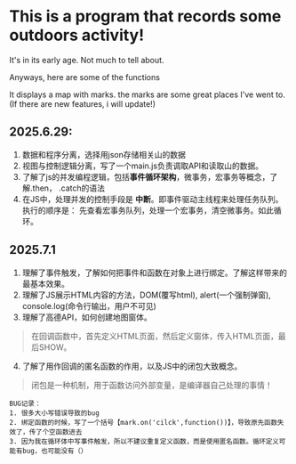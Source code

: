 # This is a program that records some outdoors activity! 

It's in its early age. Not much to tell about.

Anyways, here are some of the functions

It displays a map with marks. the marks are some great places I've went to. (If there are new features, i will update!)

## 2025.6.29: 
1. 数据和程序分离，选择用json存储相关山的数据
2. 视图与控制逻辑分离，写了一个main.js负责调取API和读取山的数据。
3. 了解了js的并发编程逻辑，包括**事件循环架构**，微事务，宏事务等概念，了解.then， .catch的语法
4. 在JS中，处理并发的控制手段是 **中断**。即事件驱动主线程来处理任务队列。执行的顺序是：
先查看宏事务队列，处理一个宏事务，清空微事务。如此循环。

## 2025.7.1
1. 理解了事件触发，了解如何把事件和函数在对象上进行绑定。了解这样带来的最基本效果。
2. 理解了JS展示HTML内容的方法，DOM(覆写html), alert(一个强制弹窗), console.log(命令行输出，用户不可见)
3. 理解了高德API，如何创建地图窗体。
> 在回调函数中，首先定义HTML页面，然后定义窗体，传入HTML页面，最后SHOW。
4. 了解了用作回调的匿名函数的作用，以及JS中的闭包大致概念。
> 闭包是一种机制，用于函数访问外部变量，是编译器自己处理的事情！

```
BUG记录：
1. 很多大小写错误导致的bug
2. 绑定函数的时候，写了一个括号【mark.on('cilck',function())】，导致原先函数失效了，传了个空函数进去
3. 因为我在循环体中写事件触发，所以不建议重复定义函数，而是使用匿名函数。循环定义可能有bug，也可能没有（）
```